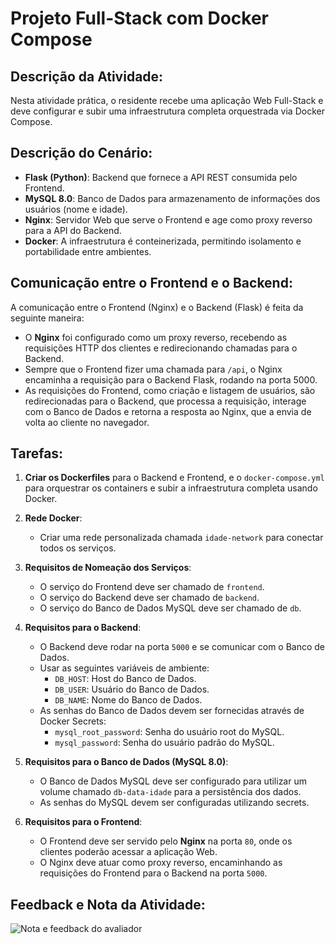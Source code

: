 # Projeto Full-Stack com Docker Compose

## Descrição da Atividade:

Nesta atividade prática, o residente recebe uma aplicação Web Full-Stack e deve configurar e subir uma infraestrutura completa orquestrada via Docker Compose.

## Descrição do Cenário:

-   **Flask (Python)**: Backend que fornece a API REST consumida pelo Frontend.
-   **MySQL 8.0**: Banco de Dados para armazenamento de informações dos usuários (nome e idade).
-   **Nginx**: Servidor Web que serve o Frontend e age como proxy reverso para a API do Backend.
-   **Docker**: A infraestrutura é conteinerizada, permitindo isolamento e portabilidade entre ambientes.

## Comunicação entre o Frontend e o Backend:

A comunicação entre o Frontend (Nginx) e o Backend (Flask) é feita da seguinte maneira:

-   O **Nginx** foi configurado como um proxy reverso, recebendo as requisições HTTP dos clientes e redirecionando chamadas para o Backend.
-   Sempre que o Frontend fizer uma chamada para `/api`, o Nginx encaminha a requisição para o Backend Flask, rodando na porta 5000.
-   As requisições do Frontend, como criação e listagem de usuários, são redirecionadas para o Backend, que processa a requisição, interage com o Banco de Dados e retorna a resposta ao Nginx, que a envia de volta ao cliente no navegador.

## Tarefas:

1. **Criar os Dockerfiles** para o Backend e Frontend, e o `docker-compose.yml` para orquestrar os containers e subir a infraestrutura completa usando Docker.

2. **Rede Docker**:

    - Criar uma rede personalizada chamada `idade-network` para conectar todos os serviços.

3. **Requisitos de Nomeação dos Serviços**:

    - O serviço do Frontend deve ser chamado de `frontend`.
    - O serviço do Backend deve ser chamado de `backend`.
    - O serviço do Banco de Dados MySQL deve ser chamado de `db`.

4. **Requisitos para o Backend**:

    - O Backend deve rodar na porta `5000` e se comunicar com o Banco de Dados.
    - Usar as seguintes variáveis de ambiente:
        - `DB_HOST`: Host do Banco de Dados.
        - `DB_USER`: Usuário do Banco de Dados.
        - `DB_NAME`: Nome do Banco de Dados.
    - As senhas do Banco de Dados devem ser fornecidas através de Docker Secrets:
        - `mysql_root_password`: Senha do usuário root do MySQL.
        - `mysql_password`: Senha do usuário padrão do MySQL.

5. **Requisitos para o Banco de Dados (MySQL 8.0)**:

    - O Banco de Dados MySQL deve ser configurado para utilizar um volume chamado `db-data-idade` para a persistência dos dados.
    - As senhas do MySQL devem ser configuradas utilizando secrets.

6. **Requisitos para o Frontend**:
    - O Frontend deve ser servido pelo **Nginx** na porta `80`, onde os clientes poderão acessar a aplicação Web.
    - O Nginx deve atuar como proxy reverso, encaminhando as requisições do Frontend para o Backend na porta `5000`.

## Feedback e Nota da Atividade:

![Nota e feedback do avaliador](https://github.com/Tayling-Ng/Docker-Compose_localhost_M-dulo-06/blob/main/feedback_nota.JPG)
